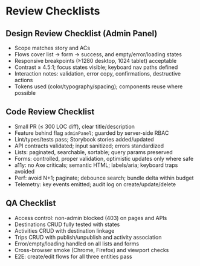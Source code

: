 # Review Checklists

## Design Review Checklist (Admin Panel)
- Scope matches story and ACs
- Flows cover list → form → success, and empty/error/loading states
- Responsive breakpoints (≥1280 desktop, 1024 tablet) acceptable
- Contrast ≥ 4.5:1; focus states visible; keyboard nav paths defined
- Interaction notes: validation, error copy, confirmations, destructive actions
- Tokens used (color/typography/spacing); components reuse where possible

## Code Review Checklist
- Small PR (≤ 300 LOC diff), clear title/description
- Feature behind flag `adminPanel`; guarded by server-side RBAC
- Lint/types/tests pass; Storybook stories added/updated
- API contracts validated; input sanitized; errors standardized
- Lists: paginated, searchable, sortable; query params preserved
- Forms: controlled, proper validation, optimistic updates only where safe
- a11y: no Axe criticals; semantic HTML; labels/aria; keyboard traps avoided
- Perf: avoid N+1; paginate; debounce search; bundle delta within budget
- Telemetry: key events emitted; audit log on create/update/delete

## QA Checklist
- Access control: non-admin blocked (403) on pages and APIs
- Destinations CRUD fully tested with states
- Activities CRUD with destination linkage
- Trips CRUD with publish/unpublish and activity association
- Error/empty/loading handled on all lists and forms
- Cross-browser smoke (Chrome, Firefox) and viewport checks
- E2E: create/edit flows for all three entities pass
